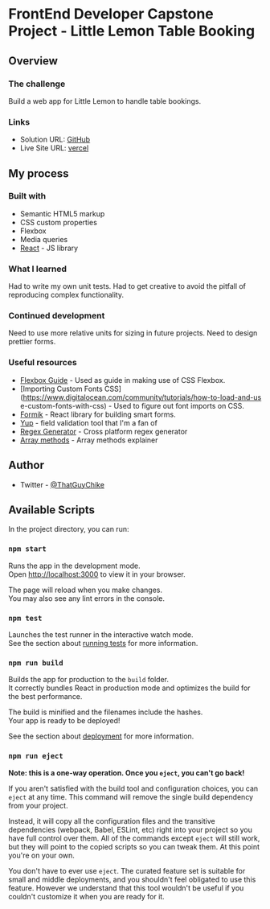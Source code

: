 # FrontEnd Developer Capstone Project - Little Lemon Table Booking

## Overview

### The challenge

Build a web app for Little Lemon to handle table bookings.

### Links

- Solution URL: [GitHub](https://your-solution-url.com)
- Live Site URL: [vercel](https://your-live-site-url.com)

## My process

### Built with

- Semantic HTML5 markup
- CSS custom properties
- Flexbox
- Media queries
- [React](https://reactjs.org/) - JS library

### What I learned

Had to write my own unit tests. Had to get creative to avoid the pitfall of reproducing complex functionality. 

### Continued development

Need to use more relative units for sizing in future projects. Need to design prettier forms. 

### Useful resources

- [Flexbox Guide](https://css-tricks.com/snippets/css/a-guide-to-flexbox/) - Used as guide in making use of CSS Flexbox.
- [Importing Custom Fonts CSS](https://www.digitalocean.com/community/tutorials/how-to-load-and-us e-custom-fonts-with-css) - Used to figure out font imports on CSS.
- [Formik](https://formik.org/docs) - React library for building smart forms.
- [Yup](https://github.com/jquense/yup#stringmatchesregex-regex-options--message-string-excludeemptystring-bool--schema) - field validation tool that I'm a fan of
- [Regex Generator](https://regex-generator.olafneumann.org/) - Cross platform regex generator
- [Array methods](https://javascript.info/array-methods) - Array methods explainer

## Author

- Twitter - [@ThatGuyChike](https://www.twitter.com/ThatGuyChike)

## Available Scripts

In the project directory, you can run:

### `npm start`

Runs the app in the development mode.\
Open [http://localhost:3000](http://localhost:3000) to view it in your browser.

The page will reload when you make changes.\
You may also see any lint errors in the console.

### `npm test`

Launches the test runner in the interactive watch mode.\
See the section about [running tests](https://facebook.github.io/create-react-app/docs/running-tests) for more information.

### `npm run build`

Builds the app for production to the `build` folder.\
It correctly bundles React in production mode and optimizes the build for the best performance.

The build is minified and the filenames include the hashes.\
Your app is ready to be deployed!

See the section about [deployment](https://facebook.github.io/create-react-app/docs/deployment) for more information.

### `npm run eject`

**Note: this is a one-way operation. Once you `eject`, you can't go back!**

If you aren't satisfied with the build tool and configuration choices, you can `eject` at any time. This command will remove the single build dependency from your project.

Instead, it will copy all the configuration files and the transitive dependencies (webpack, Babel, ESLint, etc) right into your project so you have full control over them. All of the commands except `eject` will still work, but they will point to the copied scripts so you can tweak them. At this point you're on your own.

You don't have to ever use `eject`. The curated feature set is suitable for small and middle deployments, and you shouldn't feel obligated to use this feature. However we understand that this tool wouldn't be useful if you couldn't customize it when you are ready for it.

